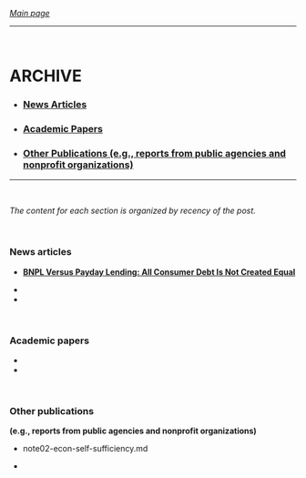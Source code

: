 *[Main page](/./index.md)*

---

<br>

# ARCHIVE   

- ### [News Articles](#news-articles)  
- ### [Academic Papers](#academic-papers)  
- ### [Other Publications (e.g., reports from public agencies and nonprofit organizations)](#other-publications)  

<hr>

<br>  

*The content for each section is organized by recency of the post.*

<br>    

### News articles       

- **[BNPL Versus Payday Lending: All Consumer Debt Is Not Created Equal](./repo/note01-bnpl-payday.md)**

- 

- 

<br>

### Academic papers     

-   

-   

<br>

### Other publications         
**(e.g., reports from public agencies and nonprofit organizations)**    

- note02-econ-self-sufficiency.md

- 
